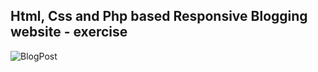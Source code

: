 Html, Css and Php based Responsive Blogging website - exercise
---

![BlogPost](https://github.com/r4nd3l/BlogPost/blob/master/shareposts/public/img/sample.png)
